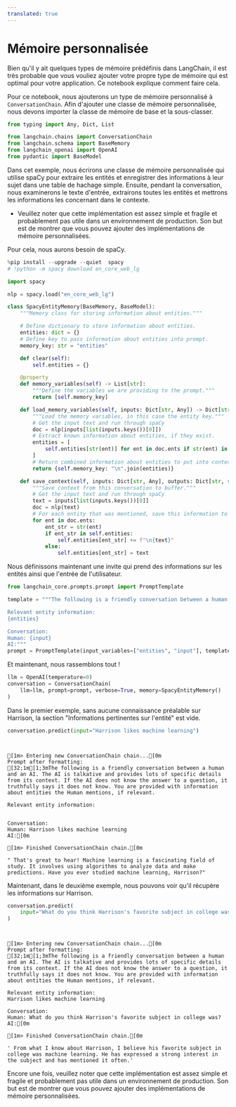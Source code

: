 ```yaml
---
translated: true
---
```


# Mémoire personnalisée

Bien qu'il y ait quelques types de mémoire prédéfinis dans LangChain, il est très probable que vous vouliez ajouter votre propre type de mémoire qui est optimal pour votre application. Ce notebook explique comment faire cela.

Pour ce notebook, nous ajouterons un type de mémoire personnalisé à `ConversationChain`. Afin d'ajouter une classe de mémoire personnalisée, nous devons importer la classe de mémoire de base et la sous-classer.

```python
from typing import Any, Dict, List

from langchain.chains import ConversationChain
from langchain.schema import BaseMemory
from langchain_openai import OpenAI
from pydantic import BaseModel
```

Dans cet exemple, nous écrirons une classe de mémoire personnalisée qui utilise spaCy pour extraire les entités et enregistrer des informations à leur sujet dans une table de hachage simple. Ensuite, pendant la conversation, nous examinerons le texte d'entrée, extrairons toutes les entités et mettrons les informations les concernant dans le contexte.

* Veuillez noter que cette implémentation est assez simple et fragile et probablement pas utile dans un environnement de production. Son but est de montrer que vous pouvez ajouter des implémentations de mémoire personnalisées.

Pour cela, nous aurons besoin de spaCy.

```python
%pip install --upgrade --quiet  spacy
# !python -m spacy download en_core_web_lg
```

```python
import spacy

nlp = spacy.load("en_core_web_lg")
```

```python
class SpacyEntityMemory(BaseMemory, BaseModel):
    """Memory class for storing information about entities."""

    # Define dictionary to store information about entities.
    entities: dict = {}
    # Define key to pass information about entities into prompt.
    memory_key: str = "entities"

    def clear(self):
        self.entities = {}

    @property
    def memory_variables(self) -> List[str]:
        """Define the variables we are providing to the prompt."""
        return [self.memory_key]

    def load_memory_variables(self, inputs: Dict[str, Any]) -> Dict[str, str]:
        """Load the memory variables, in this case the entity key."""
        # Get the input text and run through spaCy
        doc = nlp(inputs[list(inputs.keys())[0]])
        # Extract known information about entities, if they exist.
        entities = [
            self.entities[str(ent)] for ent in doc.ents if str(ent) in self.entities
        ]
        # Return combined information about entities to put into context.
        return {self.memory_key: "\n".join(entities)}

    def save_context(self, inputs: Dict[str, Any], outputs: Dict[str, str]) -> None:
        """Save context from this conversation to buffer."""
        # Get the input text and run through spaCy
        text = inputs[list(inputs.keys())[0]]
        doc = nlp(text)
        # For each entity that was mentioned, save this information to the dictionary.
        for ent in doc.ents:
            ent_str = str(ent)
            if ent_str in self.entities:
                self.entities[ent_str] += f"\n{text}"
            else:
                self.entities[ent_str] = text
```

Nous définissons maintenant une invite qui prend des informations sur les entités ainsi que l'entrée de l'utilisateur.

```python
from langchain_core.prompts.prompt import PromptTemplate

template = """The following is a friendly conversation between a human and an AI. The AI is talkative and provides lots of specific details from its context. If the AI does not know the answer to a question, it truthfully says it does not know. You are provided with information about entities the Human mentions, if relevant.

Relevant entity information:
{entities}

Conversation:
Human: {input}
AI:"""
prompt = PromptTemplate(input_variables=["entities", "input"], template=template)
```

Et maintenant, nous rassemblons tout !

```python
llm = OpenAI(temperature=0)
conversation = ConversationChain(
    llm=llm, prompt=prompt, verbose=True, memory=SpacyEntityMemory()
)
```

Dans le premier exemple, sans aucune connaissance préalable sur Harrison, la section "Informations pertinentes sur l'entité" est vide.

```python
conversation.predict(input="Harrison likes machine learning")
```

```output


[1m> Entering new ConversationChain chain...[0m
Prompt after formatting:
[32;1m[1;3mThe following is a friendly conversation between a human and an AI. The AI is talkative and provides lots of specific details from its context. If the AI does not know the answer to a question, it truthfully says it does not know. You are provided with information about entities the Human mentions, if relevant.

Relevant entity information:


Conversation:
Human: Harrison likes machine learning
AI:[0m

[1m> Finished ConversationChain chain.[0m
```

```output
" That's great to hear! Machine learning is a fascinating field of study. It involves using algorithms to analyze data and make predictions. Have you ever studied machine learning, Harrison?"
```

Maintenant, dans le deuxième exemple, nous pouvons voir qu'il récupère les informations sur Harrison.

```python
conversation.predict(
    input="What do you think Harrison's favorite subject in college was?"
)
```

```output


[1m> Entering new ConversationChain chain...[0m
Prompt after formatting:
[32;1m[1;3mThe following is a friendly conversation between a human and an AI. The AI is talkative and provides lots of specific details from its context. If the AI does not know the answer to a question, it truthfully says it does not know. You are provided with information about entities the Human mentions, if relevant.

Relevant entity information:
Harrison likes machine learning

Conversation:
Human: What do you think Harrison's favorite subject in college was?
AI:[0m

[1m> Finished ConversationChain chain.[0m
```

```output
' From what I know about Harrison, I believe his favorite subject in college was machine learning. He has expressed a strong interest in the subject and has mentioned it often.'
```

Encore une fois, veuillez noter que cette implémentation est assez simple et fragile et probablement pas utile dans un environnement de production. Son but est de montrer que vous pouvez ajouter des implémentations de mémoire personnalisées.
